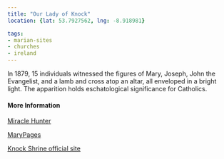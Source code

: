 ```yaml
---
title: "Our Lady of Knock"
location: {lat: 53.7927562, lng: -8.918981}

tags:
- marian-sites
- churches
- ireland
---
```


In 1879, 15 individuals witnessed the figures of Mary, Joseph, John the Evangelist, and a lamb and cross atop an altar, all enveloped in a bright light.  The apparition holds eschatological significance for Catholics.

#### More Information

[Miracle Hunter](http://www.miraclehunter.com/marian_apparitions/approved_apparitions/knock/index.html)

[MaryPages](https://www.marypages.com/knock-(ireland)-en.html)

[Knock Shrine official site](https://www.knockshrine.ie/)
